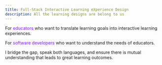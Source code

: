 ```yaml
---
title: Full-Stack Interactive Learning eXperience Design
description: All the learning designs are belong to us
---
```


<p>For <span style="color: #7b16ff">educators</span> who want to translate learning goals into interactive learning experiences. </p>
<p>For <span style="color: #7b16ff">software developers</span> who want to understand the needs of educators.</p>
<p>I bridge the gap, speak both languages, and ensure there is mutual understanding that leads to great learning outcomes. </p>